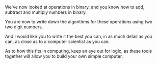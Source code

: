 We've now looked at operations in binary, and you know how to add, subtract and multiply numbers in binary.

You are now to write down the algorithms for these operations using two two digit numbers.

And I would like you to write it the best you can, in as much detail as you can, as close as to a computer scientist as you can.

As to how this fits in computing, keep an eye out for logic, as these tools together will allow you to build your own simple computer.
